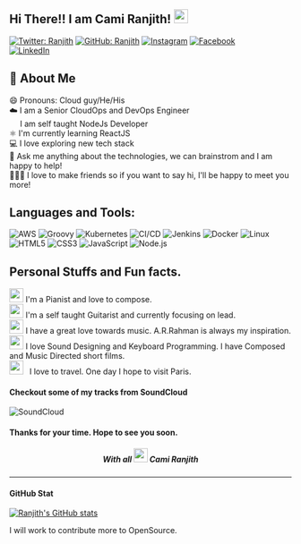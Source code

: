 ## Hi There!! I am Cami Ranjith! <img src="https://media.giphy.com/media/hvRJCLFzcasrR4ia7z/giphy.gif" width="25px">
 

[![Twitter: Ranjith](https://img.shields.io/twitter/follow/Ranjithdss?style=social)](https://twitter.com/Ranjithdss) 
[![GitHub: Ranjith](https://img.shields.io/github/followers/ranjithdss15?&style=social)](https://twitter.com/Ranjithdss) 
[![Instagram](https://img.shields.io/badge/-Instagram-pink?&logo=Instagram&link=https://www.instagram.com/ranjith_doss/)](https://www.instagram.com/ranjith_doss/) 
[![Facebook](https://img.shields.io/badge/-Facebook-8fd8ff?&logo=Facebook&link=https://www.facebook.com/ranjith.doss/)](https://www.facebook.com/ranjith.doss/)  
[![LinkedIn](https://img.shields.io/badge/-LinkedIn-blue?&logo=LinkedIn&logoColor=white&style=for-the-badge&link=https://www.linkedin.com/in/camillus-ranjith-dos-p-42b197b9/)](https://www.linkedin.com/in/camillus-ranjith-dos-p-42b197b9)



## 📖 About Me
😄 Pronouns: Cloud guy/He/His   
☁️ I am a Senior CloudOps and DevOps Engineer   
<img src="https://cdn.freebiesupply.com/logos/large/2x/nodejs-icon-logo-png-transparent.png" width="15px"> I am self taught NodeJs Developer   
⚛️ I'm currently learning ReactJS   
💻 I love exploring new tech stack    
💬 Ask me anything about the technologies, we can brainstrom and I am happy to help!   
🙋🏻‍♂️ I love to make friends so if you want to say hi, I'll be happy to meet you more!

## Languages and Tools:
![AWS](https://img.shields.io/badge/-AWS-000?&logo=Amazon-AWS&logoColor=FF9900) 
![Groovy](https://img.shields.io/badge/-Groovy-000?&logo=Apache%20Groovy)
![Kubernetes](https://img.shields.io/badge/-Kubernetes-000?&logo=Kubernetes) 
![CI/CD](https://img.shields.io/badge/-CI%2FCD-000?&logo=CircleCI&logoColor=888) 
![Jenkins](https://img.shields.io/badge/-Jenkins-000?&logo=Jenkins&logoColor=white) 
![Docker](https://img.shields.io/badge/-Docker-000?&logo=Docker) 
![Linux](https://img.shields.io/badge/-Linux-000?&logo=Linux&logoColor=FCC624)  
![HTML5](https://img.shields.io/badge/-HTML5-000?&logo=html5) 
![CSS3](https://img.shields.io/badge/-CSS3-black?logo=css3)
![JavaScript](https://img.shields.io/badge/-JavaScript-000?&logo=JavaScript) 
![Node.js](https://img.shields.io/badge/-Node.js-000?&logo=node.js) 

## Personal Stuffs and Fun facts.

<img src="https://media1.giphy.com/media/jDa4r7bK1k00g/giphy.gif?cid=ecf05e472cv7un7rmcxuhkpp2rsqj2u2emws8egle7z2mkc3&rid=giphy.gif" width="25px"> I'm a Pianist and love to compose.   
<img src="https://media.giphy.com/media/ej6hUW4OqJe2R1nh32/giphy.gif" width="25px"> I'm a self taught Guitarist and currently focusing on lead.   
<img src="https://media.giphy.com/media/hWobKVb4OY9cxYLcAn/giphy.gif" width="25px"> I have a great love towards music. A.R.Rahman is always my inspiration.  
<img src="https://media.giphy.com/media/j3nq3JkXp0bkFXcNlE/giphy.gif" width="25px"> I love Sound Designing and Keyboard Programming. I have Composed and Music Directed short films.  
<img src="https://media.giphy.com/media/1Yd8uhaqghxnKPxqbC/giphy.gif" height="25px" style="padding-right: 7px;"> I love to travel. One day I hope to visit Paris.  


#### Checkout some of my tracks from SoundCloud
![SoundCloud](https://img.shields.io/badge/-SoundCloud-orange?&logo=SoundCloud&logoColor=white&style=for-the-badge&link=https://soundcloud.com/ranjith_doss/) 


#### Thanks for your time. Hope to see you soon.
<h5 align="center"> With all <img src="https://media.giphy.com/media/YondZW6AMjgTEHevF0/giphy.gif" width="25px"> Cami Ranjith</h5>



---
#### GitHub Stat

[![Ranjith's GitHub stats](https://github-readme-stats.vercel.app/api?username=ranjithdss15)](https://github.com/ranjithdss15)

I will work to contribute more to OpenSource. 



